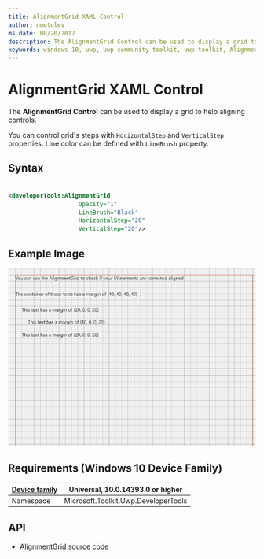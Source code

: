 ```yaml
---
title: AlignmentGrid XAML Control 
author: nmetulev
ms.date: 08/20/2017
description: The AlignmentGrid Control can be used to display a grid to help aligning controls.
keywords: windows 10, uwp, uwp community toolkit, uwp toolkit, AlignmentGrid, XAML Control, xaml
---
```


# AlignmentGrid XAML Control 

The **AlignmentGrid Control** can be used to display a grid to help aligning controls.

You can control grid's steps with `HorizontalStep` and `VerticalStep` properties.
Line color can be defined with `LineBrush` property.

## Syntax

```xml

<developerTools:AlignmentGrid
                    Opacity="1"
                    LineBrush="Black"
                    HorizontalStep="20"
                    VerticalStep="20"/>

```

## Example Image

![AlignmentGrid image](../resources/images/DeveloperTools-AlignmentGrid.JPG "AlignmentGrid")

## Requirements (Windows 10 Device Family)

| [Device family](http://go.microsoft.com/fwlink/p/?LinkID=526370) | Universal, 10.0.14393.0 or higher |
| --- | --- |
| Namespace | Microsoft.Toolkit.Uwp.DeveloperTools |

## API

* [AlignmentGrid source code](https://github.com/Microsoft/UWPCommunityToolkit/tree/master/Microsoft.Toolkit.Uwp.DeveloperTools/AlignmentGrid)

